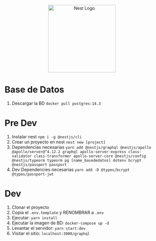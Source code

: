 <p align="center">
  <a href="http://nestjs.com/" target="blank"><img src="https://nestjs.com/img/logo-small.svg" width="220" alt="Nest Logo" /></a>
</p>

# Base de Datos
1. Descargar la BD ```docker pull postgres:14.3```

# Pre Dev
1. Instalar nest ```npm i -g @nestjs/cli```
2. Crear un proyecto en nest ```nest new [project]```
3. Dependencias necesarias ```yarn add @nestjs/graphql @nestjs/apollo @apollo/server@^4.12.2 graphql apollo-server-express class-validator class-transformer apollo-server-core @nestjs/config @nestjs/typeorm typeorm pg [name_basededatos] dotenv bcrypt @nestjs/passport passport```
4. Dev Dependencies necesarias ```yarn add -D @types/bcrypt @types/passport-jwt```

# Dev
1. Clonar el proyecto
2. Copia el ```.env.template``` y RENOMBRAR a ```.env```
3. Ejecutar: ```yarn install```
4. Ejecutar la imagen de BD: ```docker-compose up -d```
5. Levantar el servidor: ```yarn start:dev```
6. Visitar el sitio: ```localhost:3000/graphql```